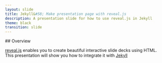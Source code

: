 ```yaml
---
layout: slide
title: Jekyll&#58; Make presentation page with reveal.js
description: A presentation slide for how to use reveal.js in Jekyll
theme: black
transition: slide
---
```


<section data-markdown>
## Overview

[reveal.js](https://github.com/hakimel/reveal.js/) enables you to create
beautiful interactive slide decks using HTML. This presentation will show you
how to integrate it with [Jekyll](http://jekyllrb.com/)
</section>
